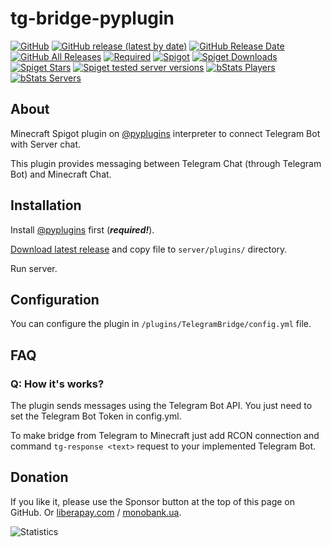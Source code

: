 # tg-bridge-pyplugin
[![GitHub](https://img.shields.io/github/license/dmytrohoi/tg-bridge-pyplugin)](https://github.com/dmytrohoi/tg-bridge-pyplugin/blob/master/LICENSE)
[![GitHub release (latest by date)](https://img.shields.io/github/v/release/dmytrohoi/tg-bridge-pyplugin)](https://github.com/dmytrohoi/tg-bridge-pyplugin/releases)
[![GitHub Release Date](https://img.shields.io/github/release-date/dmytrohoi/tg-bridge-pyplugin)](https://github.com/dmytrohoi/tg-bridge-pyplugin/releases)
[![GitHub All Releases](https://img.shields.io/github/downloads/dmytrohoi/tg-bridge-pyplugin/total)](https://github.com/dmytrohoi/tg-bridge-pyplugin/releases)
[![Required](https://img.shields.io/badge/required-PyPlugins-blue)](https://github.com/pyplugins/pyplugins)
[![Spigot](https://img.shields.io/badge/spigot-1.15.2-orange)](https://www.spigotmc.org/resources/telegrambridge.83743/)
[![Spiget Downloads](https://img.shields.io/spiget/downloads/83743)](https://www.spigotmc.org/resources/telegrambridge.83743/)
[![Spiget Stars](https://img.shields.io/spiget/rating/83743)](https://www.spigotmc.org/resources/telegrambridge.83743/)
[![Spiget tested server versions](https://img.shields.io/spiget/tested-versions/83743)](https://www.spigotmc.org/resources/telegrambridge.83743/)
[![bStats Players](https://img.shields.io/bstats/players/8809)](https://www.spigotmc.org/resources/telegrambridge.83743/)
[![bStats Servers](https://img.shields.io/bstats/servers/8809)](https://www.spigotmc.org/resources/telegrambridge.83743/)



## About

Minecraft Spigot plugin on [@pyplugins](https://github.com/pyplugins/pyplugins) interpreter to connect Telegram Bot with Server chat.

This plugin provides messaging between Telegram Chat (through Telegram Bot) and Minecraft Chat.

## Installation

Install [@pyplugins](https://github.com/pyplugins/pyplugins) first (_**required!**_).

[Download latest release](https://github.com/dmytrohoi/tg-bridge-pyplugin/releases) and copy file to `server/plugins/` directory.

Run server.

## Configuration

You can configure the plugin in `/plugins/TelegramBridge/config.yml` file.

## FAQ

### Q: How it's works?

The plugin sends messages using the Telegram Bot API. You just need to set the Telegram Bot Token in config.yml.

To make bridge from Telegram to Minecraft just add RCON connection and command `tg-response <text>` request to your implemented Telegram Bot.


## Donation

If you like it, please use the Sponsor button at the top of this page on GitHub.
Or [liberapay.com](https://liberapay.com/dmytrohoi) / [monobank.ua](https://donate.dmytrohoi.com/).

![Statistics](https://bstats.org/signatures/bukkit/TelegramBridge.svg)
